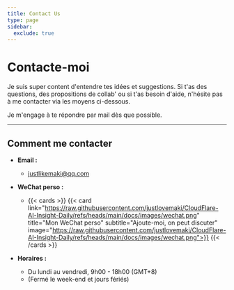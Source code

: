 ```yaml
---
title: Contact Us
type: page
sidebar:
  exclude: true
---
```

# Contacte-moi

Je suis super content d'entendre tes idées et suggestions. Si t'as des questions, des propositions de collab' ou si t'as besoin d'aide, n'hésite pas à me contacter via les moyens ci-dessous.

Je m'engage à te répondre par mail dès que possible.

---

## **Comment me contacter**

*   **Email :**
    *   [justlikemaki@qq.com](mailto:justlikemaki@qq.com)

*   **WeChat perso :**
    *   {{< cards >}}
        {{< card link="https://raw.githubusercontent.com/justlovemaki/CloudFlare-AI-Insight-Daily/refs/heads/main/docs/images/wechat.png" title="Mon WeChat perso" subtitle="Ajoute-moi, on peut discuter" image="https://raw.githubusercontent.com/justlovemaki/CloudFlare-AI-Insight-Daily/refs/heads/main/docs/images/wechat.png">}}
        {{< /cards >}}

*   **Horaires :**
    *   Du lundi au vendredi, 9h00 - 18h00 (GMT+8)
    *   (Fermé le week-end et jours fériés)